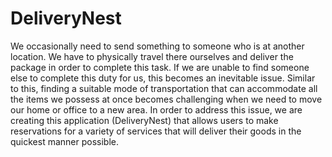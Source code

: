 # DeliveryNest
We occasionally need to send something 
to someone who is at another location.
We have to physically travel there 
ourselves and deliver the package
in order to complete this task.
If we are unable to find someone
else to complete this duty for us, 
this becomes an inevitable issue.
Similar to this, finding a suitable
mode of transportation that can 
accommodate all the items we possess 
at once becomes challenging when 
we need to move our home or office
to a new area. In order to address
this issue, we are creating this
application (DeliveryNest) that allows
users to make reservations for a variety of 
services that will deliver their
goods in the quickest manner possible.
